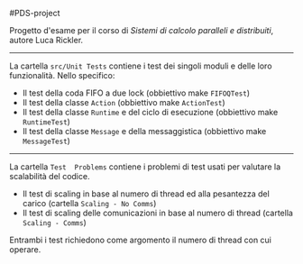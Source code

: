 #PDS-project

Progetto d'esame per il corso di *Sistemi di calcolo paralleli e distribuiti*, autore Luca Rickler.

---

La cartella `src/Unit Tests` contiene i test dei singoli moduli e delle loro funzionalità. Nello specifico:

- Il test della coda FIFO a due lock (obbiettivo make `FIFOQTest`)
- Il test della classe `Action` (obbiettivo make `ActionTest`)
- Il test della classe `Runtime` e del ciclo di esecuzione (obbiettivo make `RuntimeTest`)
- Il test della classe `Message` e della messaggistica (obbiettivo make `MessageTest`)

---

La cartella `Test  Problems` contiene i problemi di test usati per valutare la scalabilità del codice.

- Il test di scaling in base al numero di thread ed alla pesantezza del carico (cartella `Scaling - No Comms`)
- Il test di scaling delle comunicazioni in base al numero di thread (cartella `Scaling - Comms`)

Entrambi i test richiedono come argomento il numero di thread con cui operare.
